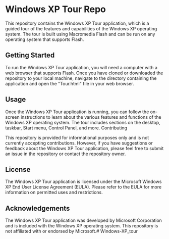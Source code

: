 # Windows XP Tour Repo

This repository contains the Windows XP Tour application, which is a guided tour of the features and capabilities of the Windows XP operating system. The tour is built using Macromedia Flash and can be run on any operating system that supports Flash.

## Getting Started

To run the Windows XP Tour application, you will need a computer with a web browser that supports Flash. Once you have cloned or downloaded the repository to your local machine, navigate to the directory containing the application and open the "Tour.html" file in your web browser.

## Usage

Once the Windows XP Tour application is running, you can follow the on-screen instructions to learn about the various features and functions of the Windows XP operating system. The tour includes sections on the desktop, taskbar, Start menu, Control Panel, and more.
Contributing

This repository is provided for informational purposes only and is not currently accepting contributions. However, if you have suggestions or feedback about the Windows XP Tour application, please feel free to submit an issue in the repository or contact the repository owner.

## License

The Windows XP Tour application is licensed under the Microsoft Windows XP End User License Agreement (EULA). Please refer to the EULA for more information on permitted uses and restrictions.

## Acknowledgements

The Windows XP Tour application was developed by Microsoft Corporation and is included with the Windows XP operating system. This repository is not affiliated with or endorsed by Microsoft.# Windows-XP_tour
